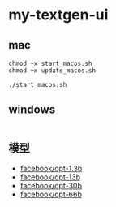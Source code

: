 # my-textgen-ui

## mac

```shell
chmod +x start_macos.sh
chmod +x update_macos.sh

./start_macos.sh
```

## windows

```shell
```

## 模型
- [facebook/opt-1.3b](https://huggingface.co/facebook/opt-1.3b)
- [facebook/opt-13b](https://huggingface.co/facebook/opt-13b)
- [facebook/opt-30b](https://huggingface.co/facebook/opt-30b)
- [facebook/opt-66b](https://huggingface.co/facebook/opt-66b)